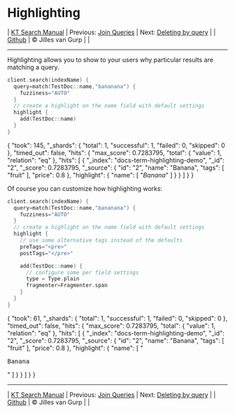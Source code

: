 # Highlighting 

| [KT Search Manual](README.md) | Previous: [Join Queries](JoinQueries.md) | Next: [Deleting by query](DeleteByQuery.md) |
| [Github](https://github.com/jillesvangurp/kt-search) | &copy; Jilles van Gurp |  |

---                

Highlighting allows you to show to your users why particular results are matching a query.

```kotlin
client.search(indexName) {
  query=match(TestDoc::name,"bananana") {
    fuzziness="AUTO"
  }
  // create a highlight on the name field with default settings
  highlight {
    add(TestDoc::name)
  }
}
```

{
    "took": 145,
    "_shards": {
        "total": 1,
        "successful": 1,
        "failed": 0,
        "skipped": 0
    },
    "timed_out": false,
    "hits": {
        "max_score": 0.7283795,
        "total": {
            "value": 1,
            "relation": "eq"
        },
        "hits": [
            {
                "_index": "docs-term-highlighting-demo",
                "_id": "2",
                "_score": 0.7283795,
                "_source": {
                    "id": "2",
                    "name": "Banana",
                    "tags": [
                        "fruit"
                    ],
                    "price": 0.8
                },
                "highlight": {
                    "name": [
                        "<em>Banana</em>"
                    ]
                }
            }
        ]
    }
}

Of course you can customize how highlighting works:

```kotlin
client.search(indexName) {
  query=match(TestDoc::name,"bananana") {
    fuzziness="AUTO"
  }
  // create a highlight on the name field with default settings
  highlight {
    // use some alternative tags instead of the defaults
    preTags="<pre>"
    postTags="</pre>"

    add(TestDoc::name) {
      // configure some per field settings
      type = Type.plain
      fragmenter=Fragmenter.span
    }
  }
}
```

{
    "took": 61,
    "_shards": {
        "total": 1,
        "successful": 1,
        "failed": 0,
        "skipped": 0
    },
    "timed_out": false,
    "hits": {
        "max_score": 0.7283795,
        "total": {
            "value": 1,
            "relation": "eq"
        },
        "hits": [
            {
                "_index": "docs-term-highlighting-demo",
                "_id": "2",
                "_score": 0.7283795,
                "_source": {
                    "id": "2",
                    "name": "Banana",
                    "tags": [
                        "fruit"
                    ],
                    "price": 0.8
                },
                "highlight": {
                    "name": [
                        "<pre>Banana</pre>"
                    ]
                }
            }
        ]
    }
}



---

| [KT Search Manual](README.md) | Previous: [Join Queries](JoinQueries.md) | Next: [Deleting by query](DeleteByQuery.md) |
| [Github](https://github.com/jillesvangurp/kt-search) | &copy; Jilles van Gurp |  |
